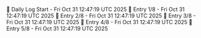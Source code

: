 📅 Daily Log Start - Fri Oct 31 12:47:19 UTC 2025
📌 Entry 1/8 - Fri Oct 31 12:47:19 UTC 2025
📌 Entry 2/8 - Fri Oct 31 12:47:19 UTC 2025
📌 Entry 3/8 - Fri Oct 31 12:47:19 UTC 2025
📌 Entry 4/8 - Fri Oct 31 12:47:19 UTC 2025
📌 Entry 5/8 - Fri Oct 31 12:47:19 UTC 2025
